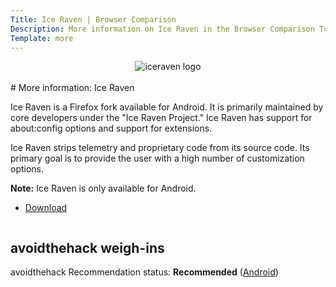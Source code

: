 ```yaml
---
Title: Ice Raven | Browser Comparison
Description: More information on Ice Raven in the Browser Comparison Tool
Template: more
---
```


<center><img src="%assets_url%/logos/iceravenlogo1.png" alt="iceraven logo" class="browser-img"></center>

<br>
<div class="column" markdown="1">
# More information: Ice Raven

Ice Raven is a Firefox fork available for Android. It is primarily maintained by core developers under the "Ice Raven Project." Ice Raven has support for about:config options and support for extensions.

Ice Raven strips telemetry and proprietary code from its source code. Its primary goal is to provide the user with a high number of customization options.

**Note:** Ice Raven is only available for Android.

* [Download](https://github.com/fork-maintainers/iceraven-browser/releases)

</div>

<div class="column" markdown="1">
<div class="card" markdown="1">

## avoidthehack weigh-ins

avoidthehack Recommendation status: **Recommended** ([Android](https://avoidthehack.com/best-privacy-browsers-android))
</div>
</div>
</div>
